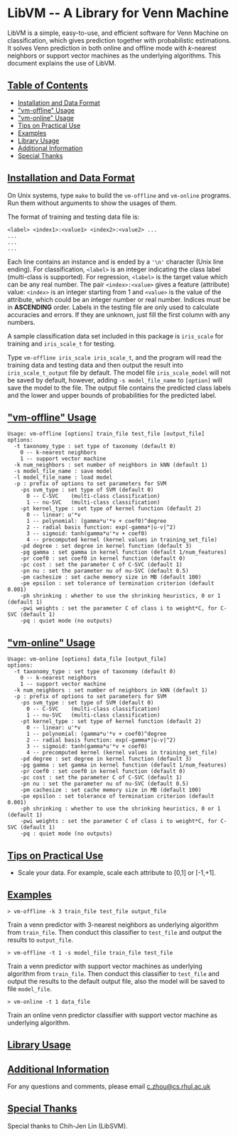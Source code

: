 # LibVM -- A Library for Venn Machine

LibVM is a simple, easy-to-use, and efficient software for Venn Machine on classification, which gives prediction together with probabilistic estimations. It solves Venn prediction in both online and offline mode with _k_-nearest neighbors or support vector machines as the underlying algorithms. This document explains the use of LibVM.

## [Table of Contents](!toc)

* [Installation and Data Format](#installation)
* ["vm-offline" Usage](#vm-offline)
* ["vm-online" Usage](#vm-online)
* [Tips on Practical Use](#tips)
* [Examples](#examples)
* [Library Usage](#library)
* [Additional Information](#additional)
* [Special Thanks](#thanks)

## [Installation and Data Format](!installation)

On Unix systems, type `make` to build the `vm-offline` and `vm-online` programs. Run them without arguments to show the usages of them.

The format of training and testing data file is:
```
<label> <index1>:<value1> <index2>:<value2> ...
...
...
...
```

Each line contains an instance and is ended by a `'\n'` character (Unix line ending). For classification, `<label>` is an integer indicating the class label (multi-class is supported). For regression, `<label>` is the target value which can be any real number. The pair `<index>:<value>` gives a feature (attribute) value: `<index>` is an integer starting from 1 and `<value>` is the value of the attribute, which could be an integer number or real number. Indices must be in **ASCENDING** order. Labels in the testing file are only used to calculate accuracies and errors. If they are unknown, just fill the first column with any numbers.

A sample classification data set included in this package is `iris_scale` for training and `iris_scale_t` for testing.

Type `vm-offline iris_scale iris_scale_t`, and the program will read the training data and testing data and then output the result into `iris_scale_t_output` file by default. The model file `iris_scale_model` will not be saved by default, however, adding `-s model_file_name` to `[option]` will save the model to the file. The output file contains the predicted class labels and the lower and upper bounds of probabilities for the predicted label.

## ["vm-offline" Usage](!vm-offline)
```
Usage: vm-offline [options] train_file test_file [output_file]
options:
  -t taxonomy_type : set type of taxonomy (default 0)
    0 -- k-nearest neighbors
    1 -- support vector machine
  -k num_neighbors : set number of neighbors in kNN (default 1)
  -s model_file_name : save model
  -l model_file_name : load model
  -p : prefix of options to set parameters for SVM
    -ps svm_type : set type of SVM (default 0)
      0 -- C-SVC    (multi-class classification)
      1 -- nu-SVC   (multi-class classification)
    -pt kernel_type : set type of kernel function (default 2)
      0 -- linear: u'*v
      1 -- polynomial: (gamma*u'*v + coef0)^degree
      2 -- radial basis function: exp(-gamma*|u-v|^2)
      3 -- sigmoid: tanh(gamma*u'*v + coef0)
      4 -- precomputed kernel (kernel values in training_set_file)
    -pd degree : set degree in kernel function (default 3)
    -pg gamma : set gamma in kernel function (default 1/num_features)
    -pr coef0 : set coef0 in kernel function (default 0)
    -pc cost : set the parameter C of C-SVC (default 1)
    -pn nu : set the parameter nu of nu-SVC (default 0.5)
    -pm cachesize : set cache memory size in MB (default 100)
    -pe epsilon : set tolerance of termination criterion (default 0.001)
    -ph shrinking : whether to use the shrinking heuristics, 0 or 1 (default 1)
    -pwi weights : set the parameter C of class i to weight*C, for C-SVC (default 1)
    -pq : quiet mode (no outputs)
```

## ["vm-online" Usage](!vm-online)
```
Usage: vm-online [options] data_file [output_file]
options:
  -t taxonomy_type : set type of taxonomy (default 0)
    0 -- k-nearest neighbors
    1 -- support vector machine
  -k num_neighbors : set number of neighbors in kNN (default 1)
  -p : prefix of options to set parameters for SVM
    -ps svm_type : set type of SVM (default 0)
      0 -- C-SVC    (multi-class classification)
      1 -- nu-SVC   (multi-class classification)
    -pt kernel_type : set type of kernel function (default 2)
      0 -- linear: u'*v
      1 -- polynomial: (gamma*u'*v + coef0)^degree
      2 -- radial basis function: exp(-gamma*|u-v|^2)
      3 -- sigmoid: tanh(gamma*u'*v + coef0)
      4 -- precomputed kernel (kernel values in training_set_file)
    -pd degree : set degree in kernel function (default 3)
    -pg gamma : set gamma in kernel function (default 1/num_features)
    -pr coef0 : set coef0 in kernel function (default 0)
    -pc cost : set the parameter C of C-SVC (default 1)
    -pn nu : set the parameter nu of nu-SVC (default 0.5)
    -pm cachesize : set cache memory size in MB (default 100)
    -pe epsilon : set tolerance of termination criterion (default 0.001)
    -ph shrinking : whether to use the shrinking heuristics, 0 or 1 (default 1)
    -pwi weights : set the parameter C of class i to weight*C, for C-SVC (default 1)
    -pq : quiet mode (no outputs)
```

## [Tips on Practical Use](!tips)
* Scale your data. For example, scale each attribute to [0,1] or [-1,+1].

## [Examples](!examples)
```
> vm-offline -k 3 train_file test_file output_file
```

Train a venn predictor with 3-nearest neighbors as underlying algorithm from `train_file`. Then conduct this classifier to `test_file` and output the results to `output_file`.

```
> vm-offline -t 1 -s model_file train_file test_file
```

Train a venn predictor with support vector machines as underlying algorithm from `train_file`. Then conduct this classifier to `test_file` and output the results to the default output file, also the model will be saved to file `model_file`.

```
> vm-online -t 1 data_file
```

Train an online venn predictor classifier with support vector machine as underlying algorithm.

## [Library Usage](!library)

## [Additional Information](!additional)
For any questions and comments, please email c.zhou@cs.rhul.ac.uk

## [Special Thanks](!thanks)
Special thanks to Chih-Jen Lin (LibSVM).